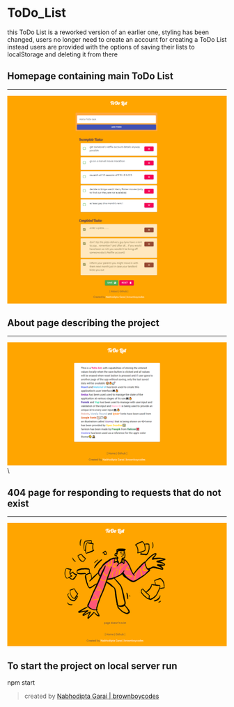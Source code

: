 # ToDo_List

this ToDo List is a reworked version of an earlier one,
styling has been changed,
users no longer need to create an account for creating a ToDo List
instead users are provided with the options of saving their lists to localStorage and deleting it from there

## Homepage containing main ToDo List

---

![Homepage](public/images/todo_home_2.png)

## About page describing the project

---

![About](public/images/todo_about.png)\

## 404 page for responding to requests that do not exist

---

![404](public/images/todo_404.png)

## To start the project on local server run

npm start

> created by [Nabhodipta Garai | brownboycodes](https://brownboycodes.herokuapp.com/)
